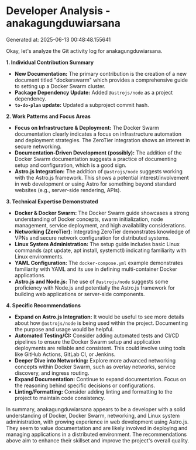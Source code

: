 # Developer Analysis - anakagungduwiarsana
Generated at: 2025-06-13 00:48:48.155641

Okay, let's analyze the Git activity log for anakagungduwiarsana.

**1. Individual Contribution Summary**

*   **New Documentation:**  The primary contribution is the creation of a new document titled "dockerswarm" which provides a comprehensive guide to setting up a Docker Swarm cluster.
*   **Package Dependency Update:** Added `@astrojs/node` as a project dependency.
*   **`to-do-plan` update:** Updated a subproject commit hash.

**2. Work Patterns and Focus Areas**

*   **Focus on Infrastructure & Deployment:** The Docker Swarm documentation clearly indicates a focus on infrastructure automation and deployment strategies.  The ZeroTier integration shows an interest in secure networking.
*   **Documentation-Driven Development (possibly):** The addition of the Docker Swarm documentation suggests a practice of documenting setup and configuration, which is a good sign.
*   **Astro.js Integration:** The addition of `@astrojs/node` suggests working with the Astro.js framework.  This shows a potential interest/involvement in web development or using Astro for something beyond standard websites (e.g., server-side rendering, APIs).

**3. Technical Expertise Demonstrated**

*   **Docker & Docker Swarm:**  The Docker Swarm guide showcases a strong understanding of Docker concepts, swarm initialization, node management, service deployment, and high availability considerations.
*   **Networking (ZeroTier):**  Integrating ZeroTier demonstrates knowledge of VPNs and secure network configuration for distributed systems.
*   **Linux System Administration:**  The setup guide includes basic Linux commands (apt update, apt install, systemctl) indicating familiarity with Linux environments.
*   **YAML Configuration:**  The `docker-compose.yml` example demonstrates familiarity with YAML and its use in defining multi-container Docker applications.
*   **Astro.js and Node.js:**  The use of `@astrojs/node` suggests some proficiency with Node.js and potentially the Astro.js framework for building web applications or server-side components.

**4. Specific Recommendations**

*   **Expand on Astro.js Integration:**  It would be useful to see more details about how `@astrojs/node` is being used within the project.  Documenting the purpose and usage would be helpful.
*   **Automated Testing/CI:**  Consider adding automated tests and CI/CD pipelines to ensure the Docker Swarm setup and application deployments are reliable and consistent.  This could involve using tools like GitHub Actions, GitLab CI, or Jenkins.
*   **Deeper Dive into Networking:** Explore more advanced networking concepts within Docker Swarm, such as overlay networks, service discovery, and ingress routing.
*   **Expand Documentation:** Continue to expand documentation. Focus on the reasoning behind specific decisions or configurations.
*   **Linting/Formatting:** Consider adding linting and formatting to the project to maintain code consistency.

In summary, anakagungduwiarsana appears to be a developer with a solid understanding of Docker, Docker Swarm, networking, and Linux system administration, with growing experience in web development using Astro.js. They seem to value documentation and are likely involved in deploying and managing applications in a distributed environment. The recommendations above aim to enhance their skillset and improve the project's overall quality.
